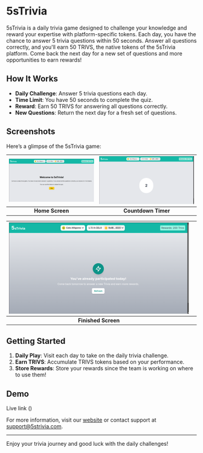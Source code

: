 # 5sTrivia

5sTrivia is a daily trivia game designed to challenge your knowledge and reward your expertise with platform-specific tokens. Each day, you have the chance to answer 5 trivia questions within 50 seconds. Answer all questions correctly, and you'll earn 50 TRIVS, the native tokens of the 5sTrivia platform. Come back the next day for a new set of questions and more opportunities to earn rewards!

## How It Works

- **Daily Challenge**: Answer 5 trivia questions each day.
- **Time Limit**: You have 50 seconds to complete the quiz.
- **Reward**: Earn 50 TRIVS for answering all questions correctly.
- **New Questions**: Return the next day for a fresh set of questions.

## Screenshots

Here’s a glimpse of the 5sTrivia game:

| ![Home](<Screenshot from 2024-09-02 22-56-11.png>) | ![Countdown](<Screenshot from 2024-09-02 22-57-12.png>) |
|:--------------------------------------------------:|:-----------------------------------------------------:|
| **Home Screen**                                   | **Countdown Timer**                                  |

| ![Finished](<Screenshot from 2024-09-02 22-59-37.png>) | |
|:---------------------------------------------------:|:---------------------------------------------------:|
| **Finished Screen**                               | |

## Getting Started

1. **Daily Play**: Visit each day to take on the daily trivia challenge.
2. **Earn TRIVS**: Accumulate TRIVS tokens based on your performance.
3. **Store Rewards**: Store your rewards since the team is working on where to use them!

## Demo
Live link ()

For more information, visit our [website](#) or contact support at [support@5strivia.com](mailto:jeffianmuchiri24@gmail.com).

---

Enjoy your trivia journey and good luck with the daily challenges!
